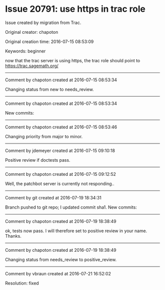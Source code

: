# Issue 20791: use https in trac role

Issue created by migration from Trac.

Original creator: chapoton

Original creation time: 2016-07-15 08:53:09

Keywords: beginner

now that the trac server is using https, the trac role
should point to https://trac.sagemath.org/


---

Comment by chapoton created at 2016-07-15 08:53:34

Changing status from new to needs_review.


---

Comment by chapoton created at 2016-07-15 08:53:34

New commits:


---

Comment by chapoton created at 2016-07-15 08:53:46

Changing priority from major to minor.


---

Comment by jdemeyer created at 2016-07-15 09:10:18

Positive review if doctests pass.


---

Comment by chapoton created at 2016-07-15 09:12:52

Well, the patchbot server is currently not responding..


---

Comment by git created at 2016-07-19 18:34:31

Branch pushed to git repo; I updated commit sha1. New commits:


---

Comment by chapoton created at 2016-07-19 18:38:49

ok, tests now pass. I will therefore set to positive review in your name. Thanks.


---

Comment by chapoton created at 2016-07-19 18:38:49

Changing status from needs_review to positive_review.


---

Comment by vbraun created at 2016-07-21 16:52:02

Resolution: fixed
